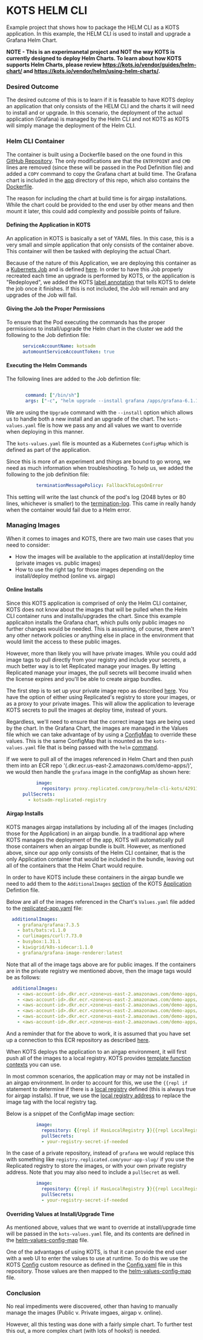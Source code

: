 KOTS HELM CLI
==================

Example project that shows how to package the HELM CLI as a KOTS application. In this example, the HELM CLI is used to install and upgrade a Grafana Helm Chart. 

**NOTE - This is an experimanetal project and NOT the way KOTS is currently designed to deploy Helm Charts. To learn about how KOTS supports Helm Charts, please review https://kots.io/vendor/guides/helm-chart/ and https://kots.io/vendor/helm/using-helm-charts/.**

### Desired Outcome

The desired outcome of this is to learn if it is feasable to have KOTS deploy an application that only consists of the HELM CLI and the charts it will need to install and or upgrade. In this scenario, the deployment of the actual application (Grafana) is managed by the Helm CLI and not KOTS as KOTS will simply manage the deployment of the Helm CLI.

### Helm CLI Container

The container is built using a Dockerfile based on the one found in this [GitHub Repository](https://github.com/alpine-docker/helm/blob/master/README.md). The only modifications are that the `ENTRYPOINT` and `CMD` lines are removed (since these will be passed in the Pod Definition file) and added a `COPY` command to copy the Grafana chart at build time. The Grafana chart is included in the [app](https://github.com/cremerfc/helm-cli-kots/tree/main/app) directory of this repo, which also contains the [Dockerfile](https://github.com/cremerfc/helm-cli-kots/blob/main/app/Dockerfile).

The reason for including the chart at build time is for airgap installations. While the chart could be provided to the end user by other means and then mount it later, this could add complexity and possible points of failure. 

#### Defining the Application in KOTS

An application in KOTS is basically a set of YAML files. In this case, this is a very small and simple application that only consists of the container above. This container will then be tasked with deploying the actual Chart.

Because of the nature of this Application, we are deploying this container as a [Kubernets Job](https://kubernetes.io/docs/concepts/workloads/controllers/job/) and is defined [here](https://github.com/cremerfc/helm-cli-kots/blob/main/manifests/helm-cli-job.yaml). In order to have this Job properly recreated each time an upgrade is performed by KOTS, or the application is "Redeployed", we added the KOTS [label annotation](https://kots.io/vendor/packaging/cleaning-up-jobs/) that tells KOTS to delete the job once it finishes. If this is not included, the Job will remain and any upgrades of the Job will fail.

#### Giving the Job the Proper Permissions

To ensure that the Pod executing the commands has the proper permissions to install/upgrade the Helm chart in the cluster we add the following to the Job defintion file:
```yaml
      serviceAccountName: kotsadm
      automountServiceAccountToken: true

```

#### Executing the Helm Commands

The following lines are added to the Job defintion file:

```yaml

       command: ["/bin/sh"]
       args: ["-c", "helm upgrade --install grafana /apps/grafana-6.1.16.tgz -f kots-values.yaml"]

```

We are using the `Upgrade` command with the `--install` option which allows us to handle both a new install and an upgrade of the chart. The `kots-values.yaml` file is how we pass any and all values we want to override when deploying in this manner.

The `kots-values.yaml` file is mounted as a Kubernetes `ConfigMap` which is defined as part of the application.

Since this is more of an experiment and things are bound to go wrong, we need as much information when troubleshooting. To help us, we added the following to the job definition file:

```yaml
           terminationMessagePolicy: FallbackToLogsOnError
```

This setting will write the last chunck of the pod's log (2048 bytes or 80 lines, whichever is smaller) to the [termination-log](https://kubernetes.io/docs/tasks/debug-application-cluster/determine-reason-pod-failure/). This came in really handy when the container would fail due to a Helm error.


### Managing Images

When it comes to images and KOTS, there are two main use cases that you need to consider:

* How the images will be available to the application at install/deploy time (private images vs. public images)
* How to use the right tag for those images depending on the install/deploy method (online vs. airgap)


#### Online Installs

Since this KOTS application is comprised of only the Helm CLI container, KOTS does not know about the images that will be pulled when the Helm CLI container runs and installs/upgrades the chart. Since this example applicaiton installs the Grafana chart, which pulls only public images no further changes would be needed.  This is assuming, of course, there aren't any other network policies or anything else in place in the environment that would limit the access to these public images.

However, more than likely you will have private images. While you could add image tags to pull directly from your registry and include your secrets, a much better way is to let Replicated manage your images. By letting Replicated manage your images, the pull secrets will become invalid when the license expires and you'll be able to create airgap bundles.

The first step is to set up your private image repo as described [here](https://kots.io/vendor/packaging/private-images/). You have the option of either using Replicated's registry to store your images, or as a proxy to your private images. This will allow the application to leverage KOTS secrets to pull the images at deploy time, instead of yours.

Regardless, we'll need to ensure that the correct image tags are being used by the chart. In the Grafana Chart, the images are managed in the Values file which we can take advantage of by using a [ConfigMap](https://github.com/cremerfc/helm-cli-kots/blob/main/manifests/helm-values-config-map.yaml) to override these values. This is the same ConfigMap that is mounted as the `kots-values.yaml` file that is being passed with the `helm` [command](https://github.com/cremerfc/helm-cli-kots#executing-the-helm-commands).

If we were to pull all of the images referenced in Helm Chart and then push them into an ECR repo '(<aws-account-id>.dkr.ecr.<zone>us-east-2.amazonaws.com/demo-apps/)', we would then handle the `grafana` image in the configMap as shown here:

```yaml
           image:
             repository: proxy.replicated.com/proxy/helm-cli-kots/429114214526.dkr.ecr.us-east-2.amazonaws.com/demo-apps/grafana
      pullSecrets: 
        - kotsadm-replicated-registry
```

#### Airgap Installs

KOTS manages airgap installations by including all of the images (including those for the Application) in an airgap bundle. In a traditional app where KOTS manages the deployment of the app, KOTS will automatically pull those containers when an airgap bundle is built. However, as mentioned above, since our app only consists of the Helm CLI container, that is the only Application container that would be included in the bundle, leaving out all of the containers that the Helm Chart would require.

In order to have KOTS include these containers in the airgap bundle we need to add them to the `AdditionalImages` [section](https://kots.io/reference/v1beta1/application/#additionalimages) of the KOTS [Application](https://kots.io/reference/v1beta1/application/) Defintion file. 

Below are all of the images referenced in the Chart's `Values.yaml` file added to the [replicated-app.yaml](https://github.com/cremerfc/helm-cli-kots/blob/main/manifests/replicated-app.yaml) file:

```yaml
  additionalImages: 
    - grafana/grafana:7.3.5
    - bats/bats:v1.1.0
    - curlimages/curl:7.73.0
    - busybox:1.31.1
    - kiwigrid/k8s-sidecar:1.1.0
    - grafana/grafana-image-renderer:latest
```

Note that all of the image tags above are for public images. If the containers are in the private registry we mentioned above, then the image tags would be as follows:

```yaml
  additionalImages: 
    - <aws-account-id>.dkr.ecr.<zone>us-east-2.amazonaws.com/demo-apps/grafana:7.3.5
    - <aws-account-id>.dkr.ecr.<zone>us-east-2.amazonaws.com/demo-apps/bats:v1.1.0
    - <aws-account-id>.dkr.ecr.<zone>us-east-2.amazonaws.com/demo-apps/curl:7.73.0
    - <aws-account-id>.dkr.ecr.<zone>us-east-2.amazonaws.com/demo-apps/busybox:1.31.1
    - <aws-account-id>.dkr.ecr.<zone>us-east-2.amazonaws.com/demo-apps/k8s-sidecar:1.1.0
    - <aws-account-id>.dkr.ecr.<zone>us-east-2.amazonaws.com/demo-apps/grafana-image-renderer:latest
```

And a reminder that for the above to work, it is assumed that you have set up a connection to this ECR repository as described [here](https://kots.io/vendor/packaging/private-images/).

When KOTS deploys the application to an airgap environment, it will first push all of the images to a local registry. KOTS provides [template function contexts](https://kots.io/reference/template-functions/contexts/) you can use.

In most common scenarios, the application may or may not be installed in an airgap environment. In order to account for this, we use the `{{repl if` statement to determine if there is a [local registry](https://kots.io/reference/template-functions/config-context/#haslocalregistry) defined (this is always true for airgap installs). If true, we use the [local registry address](https://kots.io/reference/template-functions/config-context/#localregistryaddress) to replace the image tag with the local registry tag.

Below is a snippet of the ConfigMap image section:


```yaml
           image:
             repository: {{repl if HasLocalRegistry }}{{repl LocalRegistryAddress}}{{repl else}}grafana{{repl end}}/grafana
             pullSecrets:
             - your-registry-secret-if-needed
```

In the case of a private repository, instead of `grafana` we would replace this with something like `registry.replicated.com/your-app-slug/` if you use the Replicated registry to store the images, or with your own private registry address. Note that you may also need to include a `pullSecret` as well.

```yaml
           image:
             repository: {{repl if HasLocalRegistry }}{{repl LocalRegistryAddress}}{{repl else}}proxy.replicated.com/proxy/helm-cli-kots/<aws-account-id>.dkr.ecr.<zone>us-east-2.amazonaws.com/demo-apps{{repl end}}/grafana
             pullSecrets:
             - your-registry-secret-if-needed
```


#### Overriding Values at Install/Upgrade Time

As mentioned above, values that we want to override at install/upgrade time will be passed in the `kots-values.yaml` file, and its contents are defined in the [helm-values-config-map](https://github.com/cremerfc/helm-cli-kots/blob/main/manifests/helm-values-config-map.yaml) file.

One of the advantages of using KOTS, is that it can provide the end user with a web UI to enter the values to use at runtime. To do this we use the KOTS [Config](https://kots.io/reference/v1beta1/config/) custom resource as defined in the [Config.yaml](https://github.com/cremerfc/helm-cli-kots/blob/main/manifests/config.yaml) file in this repository. Those values are then mapped to the [helm-values-config-map](https://github.com/cremerfc/helm-cli-kots/blob/main/manifests/helm-values-config-map.yaml) file.

### Conclusion 

No real impediments were discovered, other than having to manually manage the images (Public v. Private imgaes, airgap v. online). 

However, all this testing was done with a fairly simple chart. To further test this out, a more complex chart (with lots of hooks!) is needed.

